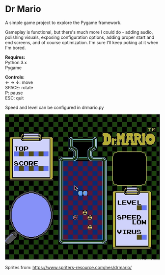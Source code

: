 # Dr Mario
 
A simple game project to explore the Pygame framework.

Gameplay is functional, but there's much more I could do - adding audio, polishing visuals, exposing configuration options, adding proper start and end screens, and of course optimization. I'm sure I'll keep poking at it when I'm bored.  

**Requires:**  
Python 3.x  
Pygame  
 
**Controls:**  
← → ↓: move  
SPACE: rotate  
P: pause  
ESC: quit   

Speed and level can be configured in drmario.py

![animated gif demo of application](DrMario.gif)

Sprites from: https://www.spriters-resource.com/nes/drmario/
